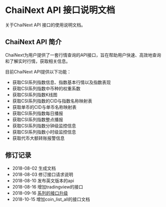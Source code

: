 # ChaiNext API 接口说明文档
关于ChaiNext API 接口的使用说明文档。
## ChaiNext API 简介
ChaiNext为用户提供了一套行情查询的API接口，旨在帮助用户快速、高效地查询和了解实时行情，获取相关信息。

目前ChaiNext API提供以下功能：
* 获取CSI系列指数信息、指数基本行情以及指数表现
* 获取CSI系列指数中币种的权重系数
* 获取CSI系列指数K线图
* 获取CSI系列指数的CID与指数名称映射表
* 获取单币的CID与单币名称映射表
* 获取CSI系列指数每日播报
* 获取CSI系列指数整点播报
* 获取CSI系列指数分钟级监控信息
* 获取CSI系列指数小时级监控信息
* 获取代币大额转账报警信息


## 修订记录

* 2018-08-02 生成文档
* 2018-08-03 修订接口请求说明
* 2018-08-10 发布英文版本的api
* 2018-08-16 增加tradingview的接口
* 2018-09-16 [系列的接口升级](https://github.com/chainext/ChaiNext_API/blob/master/upgrade_records/20180916)
* 2018-10-15 增加coin_list_all的接口文档
